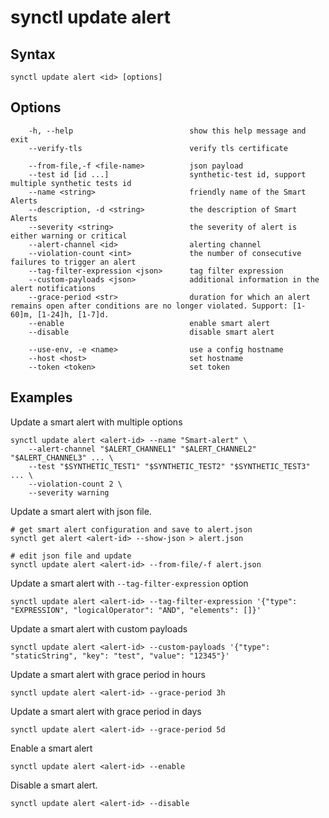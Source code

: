 # synctl update alert

## Syntax
```
synctl update alert <id> [options]
```

## Options
```
    -h, --help                          show this help message and exit
    --verify-tls                        verify tls certificate

    --from-file,-f <file-name>          json payload
    --test id [id ...]                  synthetic-test id, support multiple synthetic tests id
    --name <string>                     friendly name of the Smart Alerts
    --description, -d <string>          the description of Smart Alerts
    --severity <string>                 the severity of alert is either warning or critical
    --alert-channel <id>                alerting channel
    --violation-count <int>             the number of consecutive failures to trigger an alert
    --tag-filter-expression <json>      tag filter expression
    --custom-payloads <json>            additional information in the alert notifications
    --grace-period <str>                duration for which an alert remains open after conditions are no longer violated. Support: [1-60]m, [1-24]h, [1-7]d.
    --enable                            enable smart alert
    --disable                           disable smart alert

    --use-env, -e <name>                use a config hostname
    --host <host>                       set hostname
    --token <token>                     set token
```

## Examples

Update a smart alert with multiple options
```
synctl update alert <alert-id> --name "Smart-alert" \
    --alert-channel "$ALERT_CHANNEL1" "$ALERT_CHANNEL2" "$ALERT_CHANNEL3" ... \
    --test "$SYNTHETIC_TEST1" "$SYNTHETIC_TEST2" "$SYNTHETIC_TEST3" ... \
    --violation-count 2 \
    --severity warning
```

Update a smart alert with json file.

```
# get smart alert configuration and save to alert.json
synctl get alert <alert-id> --show-json > alert.json

# edit json file and update
synctl update alert <alert-id> --from-file/-f alert.json
```

Update a smart alert with `--tag-filter-expression` option
```
synctl update alert <alert-id> --tag-filter-expression '{"type": "EXPRESSION", "logicalOperator": "AND", "elements": []}'
```
Update a smart alert with custom payloads
```
synctl update alert <alert-id> --custom-payloads '{"type": "staticString", "key": "test", "value": "12345"}'
```
Update a smart alert with grace period in hours
```
synctl update alert <alert-id> --grace-period 3h
```
Update a smart alert with grace period in days
```
synctl update alert <alert-id> --grace-period 5d
```

Enable a smart alert
```
synctl update alert <alert-id> --enable
```

Disable a smart alert.
```
synctl update alert <alert-id> --disable
```
